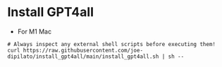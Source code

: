 # Install GPT4all

* For M1 Mac

```quickstart
# Always inspect any external shell scripts before executing them!
curl https://raw.githubusercontent.com/joe-dipilato/install_gpt4all/main/install_gpt4all.sh | sh --
```
